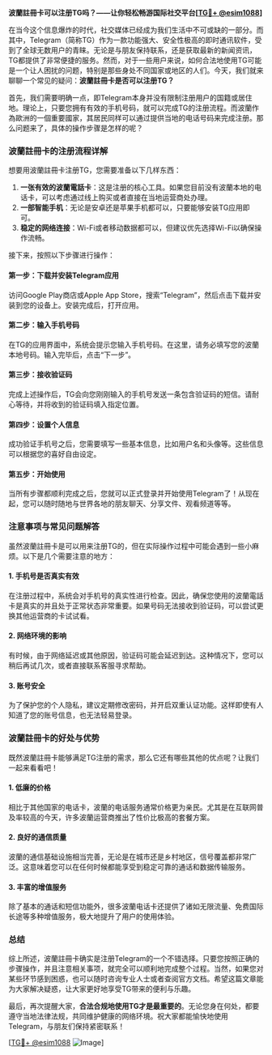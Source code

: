 **波蘭註冊卡可以注册TG吗？——让你轻松畅游国际社交平台[[TG💪+ @esim1088](https://t.me/s/esim1088)]**

在当今这个信息爆炸的时代，社交媒体已经成为我们生活中不可或缺的一部分。而其中，Telegram（简称TG）作为一款功能强大、安全性极高的即时通讯软件，受到了全球无数用户的青睐。无论是与朋友保持联系，还是获取最新的新闻资讯，TG都提供了非常便捷的服务。然而，对于一些用户来说，如何合法地使用TG可能是一个让人困扰的问题，特别是那些身处不同国家或地区的人们。今天，我们就来聊聊一个常见的疑问：**波蘭註冊卡是否可以注册TG？**

首先，我们需要明确一点，即Telegram本身并没有限制注册用户的国籍或居住地。理论上，只要您拥有有效的手机号码，就可以完成TG的注册流程。而波蘭作為歐洲的一個重要國家，其居民同样可以通过提供当地的电话号码来完成注册。那么问题来了，具体的操作步骤是怎样的呢？

### 波蘭註冊卡的注册流程详解

想要用波蘭註冊卡注册TG，您需要准备以下几样东西：
1. **一张有效的波蘭電話卡**：这是注册的核心工具。如果您目前没有波蘭本地的电话卡，可以考虑通过线上购买或者直接在当地运营商处办理。
2. **一部智能手机**：无论是安卓还是苹果手机都可以，只要能够安装TG应用即可。
3. **稳定的网络连接**：Wi-Fi或者移动数据都可以，但建议优先选择Wi-Fi以确保操作流畅。

接下来，按照以下步骤进行操作：

#### 第一步：下载并安装Telegram应用
访问Google Play商店或Apple App Store，搜索“Telegram”，然后点击下载并安装到您的设备上。安装完成后，打开应用。

#### 第二步：输入手机号码
在TG的应用界面中，系统会提示您输入手机号码。在这里，请务必填写您的波蘭本地号码。输入完毕后，点击“下一步”。

#### 第三步：接收验证码
完成上述操作后，TG会向您刚刚输入的手机号发送一条包含验证码的短信。请耐心等待，并将收到的验证码填入指定位置。

#### 第四步：设置个人信息
成功验证手机号之后，您需要填写一些基本信息，比如用户名和头像等。这些信息可以根据您的喜好自由设定。

#### 第五步：开始使用
当所有步骤都顺利完成之后，您就可以正式登录并开始使用Telegram了！从现在起，您可以随时随地与世界各地的朋友聊天、分享文件、观看频道等等。

### 注意事项与常见问题解答

虽然波蘭註冊卡是可以用来注册TG的，但在实际操作过程中可能会遇到一些小麻烦。以下是几个需要注意的地方：

#### 1. **手机号是否真实有效**
在注册过程中，系统会对手机号的真实性进行检查。因此，确保您使用的波蘭電話卡是真实的并且处于正常状态非常重要。如果号码无法接收到验证码，可以尝试更换其他运营商的卡试试看。

#### 2. **网络环境的影响**
有时候，由于网络延迟或其他原因，验证码可能会延迟到达。这种情况下，您可以稍后再试几次，或者直接联系客服寻求帮助。

#### 3. **账号安全**
为了保护您的个人隐私，建议定期修改密码，并开启双重认证功能。这样即使有人知道了您的账号信息，也无法轻易登录。

### 波蘭註冊卡的好处与优势

既然波蘭註冊卡能够满足TG注册的需求，那么它还有哪些其他的优点呢？让我们一起来看看吧！

#### 1. **低廉的价格**
相比于其他国家的电话卡，波蘭的电话服务通常价格更为亲民。尤其是在互联网普及率较高的今天，许多波蘭运营商推出了性价比极高的套餐方案。

#### 2. **良好的通信质量**
波蘭的通信基础设施相当完善，无论是在城市还是乡村地区，信号覆盖都非常广泛。这意味着您可以在任何时候都能享受到稳定可靠的通话和数据传输服务。

#### 3. **丰富的增值服务**
除了基本的通话和短信功能外，很多波蘭电话卡还提供了诸如无限流量、免费国际长途等多种增值服务，极大地提升了用户的使用体验。

### 总结

综上所述，波蘭註冊卡确实是注册Telegram的一个不错选择。只要您按照正确的步骤操作，并且注意相关事项，就完全可以顺利地完成整个过程。当然，如果您对某些环节感到困惑，也可以随时咨询专业人士或者查阅官方文档。希望这篇文章能为大家解决疑惑，让大家更好地享受TG带来的便利与乐趣。

最后，再次提醒大家，**合法合规地使用TG才是最重要的**。无论您身在何处，都要遵守当地法律法规，共同维护健康的网络环境。祝大家都能愉快地使用Telegram，与朋友们保持紧密联系！

[[TG💪+ @esim1088](https://t.me/s/esim1088) ![Image](https://i.postimg.cc/4NQfJmqS/Snipaste-2025-05-13-00-14-12.png)]